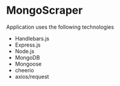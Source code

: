 # MongoScraper

Application uses the following technologies  
- Handlebars.js
- Express.js
- Node.js
- MongoDB
- Mongoose
- cheerio
- axios/request
